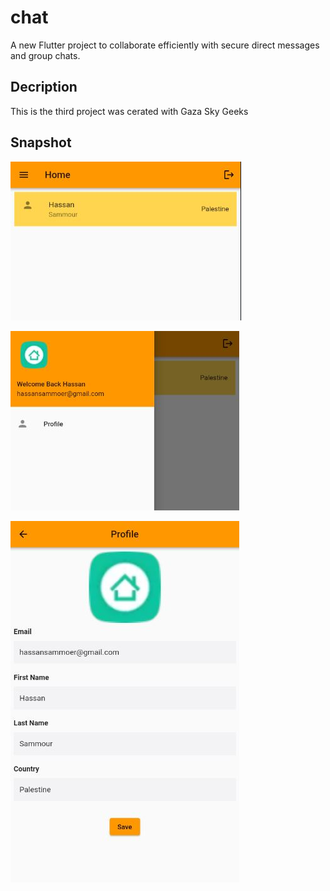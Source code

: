 # chat

A new Flutter project to collaborate efficiently with secure direct messages and group chats.

## Decription

This is the third project was cerated with Gaza Sky Geeks

## Snapshot

![screen 1](https://github.com/HassanGhazy/chat/blob/master/snapshot/01.JPG?raw=true)


![screen 2](https://github.com/HassanGhazy/chat/blob/master/snapshot/02.JPG?raw=true)


![screen 2](https://github.com/HassanGhazy/chat/blob/master/snapshot/03.JPG?raw=true)

